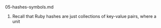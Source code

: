 05-hashes-symbols.md

1. Recall that Ruby hashes are just collections of key-value pairs, where a unit

